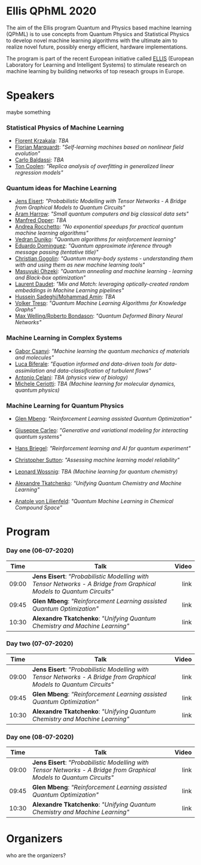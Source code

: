 # Ellis QPhML 2020

The aim of the Ellis program Quantum and Physics based machine learning (QPhML) is to use concepts from Quantum Physics and Statistical Physics to develop novel machine learning algorithms with the ultimate aim to realize novel future, possibly energy efficient, hardware implementations.

The program is part of the recent European initiative called [ELLIS](https://ellis.eu/) (European Laboratory for Learning and Intelligent Systems) to stimulate research on machine learning by building networks of top reseach groups in Europe. 

# Speakers 

maybe something

### Statistical Physics of Machine Learning 

+ [Florent Krzakala](www.google.com): _TBA_
+ [Florian Marquardt](www.google.com): _"Self-learning machines based on nonlinear field evolution"_
+ [Carlo Baldassi](www.google.com): _TBA_
+ [Ton Coolen](www.google.com): _"Replica analysis of overfitting in generalized linear regression models"_

### Quantum ideas for Machine Learning 

- [Jens Eisert](www.google.com): _"Probabilistic Modelling with Tensor Networks - A Bridge from Graphical Models to Quantum Circuits"_
- [Aram Harrow](www.google.com): _"Small quantum computers and big classical data sets"_
- [Manfred Opper](www.google.com): _TBA_
- [Andrea Rocchetto](www.google.com): _"No exponential speedups for practical quantum machine learning algorithms"_
- [Vedran Dunjko](www.google.com): _"Quantum algorithms for reinforcement learning"_
- [Eduardo Dominguez](www.google.com): _"Quantum approximate inference through message passing (tentative title)"_
- [Christian Gogolin](www.google.com): _"Quantum many-body systems - understanding them with and using them as new machine learning tools"_
- [Masuyuki Ohzeki](www.google.com): _"Quantum annealing and machine learning - learning and Black-box optimization"_
- [Laurent Daudet](): _"Mix and Match: leveraging optically-created random embeddings in Machine Learning pipelines"_
- [Hussein Sadeghi/Mohammad Amin](): _TBA_
- [Volker Tresp](): _"Quantum Machine Learning Algorithms for Knowledge Graphs"_
- [Max Welling/Roberto Bondason](): _"Quantum Deformed Binary Neural Networks"_

### Machine Learning in Complex Systems 

- [Gabor Csanyi](): _"Machine learning the quantum mechanics of materials and molecules"_
- [Luca Biferale](): _"Equation informed and data-driven tools for data-assimilation and data-classiﬁcation of turbulent ﬂows"_
- [Antonio Celani](): _TBA (physics view of biology)_
- [Michele Ceriotti]():	_TBA (Machine learning for molecular dynamics, quantum physics)_

### Machine Learning for Quantum Physics

+ [Glen Mbeng](): _"Reinforcement Learning assisted Quantum Optimization"_

+ [Giuseppe Carleo](): _"Generative and variational modeling for interacting quantum systems"_

+ [Hans Briegel](): _"Reinforcement learning and AI for quantum experiment"_

+ [Christopher Sutton](): _"Assessing machine learning model reliability"_

+ [Leonard Wossnig](): _TBA (Machine learning for quantum chemistry)_

+ [Alexandre Tkatchenko](): _"Unifying Quantum Chemistry and Machine Learning"_

+ [Anatole von Lilienfeld](): _"Quantum Machine Learning in Chemical Compound Space"_

# Program 

### Day one (06-07-2020)

| Time          | Talk      | Video     |
| ------------- | ------------- | -----:|
| 09:00      | **Jens Eisert**: _"Probabilistic Modelling with Tensor Networks - A Bridge from Graphical Models to Quantum Circuits"_ | link |
| 09:45      | **Glen Mbeng**: _"Reinforcement Learning assisted Quantum Optimization"_     |   link |
| 10:30 | **Alexandre Tkatchenko**: _"Unifying Quantum Chemistry and Machine Learning"_      |   link |

### Day two  (07-07-2020)

| Time          | Talk      | Video     |
| ------------- | ------------- | -----:|
| 09:00      | **Jens Eisert**: _"Probabilistic Modelling with Tensor Networks - A Bridge from Graphical Models to Quantum Circuits"_ | link |
| 09:45      | **Glen Mbeng**: _"Reinforcement Learning assisted Quantum Optimization"_     |   link |
| 10:30 | **Alexandre Tkatchenko**: _"Unifying Quantum Chemistry and Machine Learning"_      |   link |

### Day one  (08-07-2020)

| Time          | Talk      | Video     |
| ------------- | ------------- | -----:|
| 09:00      | **Jens Eisert**: _"Probabilistic Modelling with Tensor Networks - A Bridge from Graphical Models to Quantum Circuits"_ | link |
| 09:45      | **Glen Mbeng**: _"Reinforcement Learning assisted Quantum Optimization"_     |   link |
| 10:30 | **Alexandre Tkatchenko**: _"Unifying Quantum Chemistry and Machine Learning"_      |   link |


# Organizers
who are the organizers?
